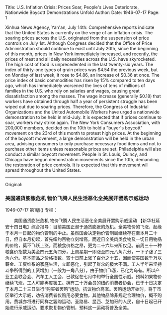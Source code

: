 Title: U.S. Inflation Crisis: Prices Soar, People's Lives Deteriorate, Nationwide Boycott Demonstrations Unfold
Author:
Date: 1946-07-17
Page: 1

Xinhua News Agency, Yan'an, July 14th: Comprehensive reports indicate that the United States is currently on the verge of an inflation crisis. The soaring prices across the U.S. originated from the suspension of price controls on July 1st. Although Congress decided that the Office of Price Administration should continue to exist until July 20th, since the beginning of this month, prices in New York immediately increased, and recently, the prices of meat and all daily necessities across the U.S. have skyrocketed. The high cost of food is unprecedented in the last twenty-six years. The index of thirty-one types of grain prices was $4.54 the previous week, but on Monday of last week, it rose to $4.86, an increase of $0.36 at once. The price index of basic commodities has risen by 15% compared to ten days ago, which has immediately worsened the lives of tens of millions of families in the U.S. who rely on salaries and wages, causing great dissatisfaction among the masses. The wage increase (generally $0.18) that workers have obtained through half a year of persistent struggle has been wiped out due to soaring prices. Therefore, the Congress of Industrial Organizations and the United Automobile Workers have urged a nationwide demonstration to be held in mid-July. It is expected that if prices continue to soar, workers may strike again. The New York Consumers Association, with 200,000 members, decided on the 10th to hold a "buyer's boycott" movement on the 23rd of this month to protest high prices. At the beginning of the boycott movement, a large demonstration will be held in the urban area, advising consumers to only purchase necessary food items and not to purchase other items unless reasonable prices are set. Philadelphia will also conduct a similar boycott movement. People in St. Louis, Quincy, and Chicago have begun demonstration movements since the 10th, demanding the restoration of price controls. It is expected that this movement will spread throughout the United States.



<hr /> 

Original: 


### 美国通货膨胀危机  物价飞腾人民生活恶化全美展开罢购示威运动

1946-07-17
第1版()
专栏：

　　美国通货膨胀危机
    物价飞腾人民生活恶化全美展开罢购示威运动
    【新华社延安十四日电】综合报导：目前美国正濒于通货膨胀的危机。全美物价的飞涨，起缘于本月一日起的物价管制的中止。虽然国会决定物价管制局继续存在至本月二十日，但自本月初起，首先纽约百物立刻增高，而近日全美肉类食物及一切日用物品的价格，莫不飞跃上涨。而粮食价格之昂，更为二十六年来所仅见。前周三十一种粮食价指数为美金四元五角四分，上周星期一即涨至四元八角六分，一下子涨了三角六分。基本商品之价格指数，较十日前上涨了百分之十五，因而使美国数千万以薪金、工资维系的家庭生活，立即恶化，引起了群众的极大不满。工人半年来坚持斗争所得到的工资增加（一般为一角八分），由于物价飞涨，已化为乌有。所以产业工会联合会、汽车工人工会，已敦促在七月中旬举行全国性示威。预料如果物价继续飞涨，工人可能再度罢工。拥有二十万会员的纽约消费者协会，已于十日决定于本月二十三日举行“购买者罢购”运动，抗议物价高涨。罢购运动开始时，将于市区举行大示威，劝告消费者仅购用必要食物，其他物品除非规定合理物价，概不购用。费城亦将进行同样之罢购运动。圣路易、昆西、芝加哥的人民，自十日起已开始进行示威运动，要求恢复物价管制，预料这一运动将普及全美。
